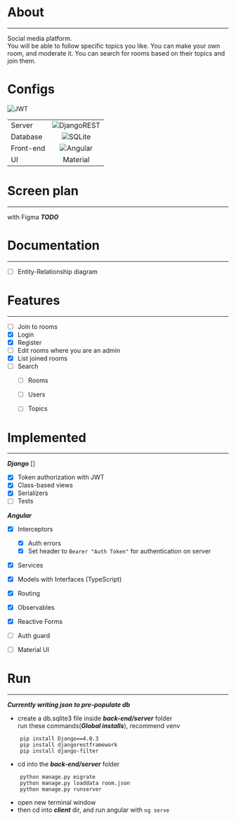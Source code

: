 # About
***

Social media platform.   
You will be able to follow specific topics you like. You can make your own room, and moderate it. You can search for rooms based on their topics and join them.


# Configs
![JWT](https://img.shields.io/badge/JWT-black?style=for-the-badge&logo=JSON%20web%20tokens)

|             |                                                                                                                                                                                                                         |
| :---        |:-----------------------------------------------------------------------------------------------------------------------------------------------------------------------------------------------------------------------:|
| Server      |                                       ![DjangoREST](https://img.shields.io/badge/DJANGO-REST-ff1709?style=for-the-badge&logo=django&logoColor=white&color=ff1709&labelColor=gray)                                       |
| Database    |                                                      ![SQLite](https://img.shields.io/badge/sqlite-%2307405e.svg?style=for-the-badge&logo=sqlite&logoColor=white)                                                       |
| Front-end   |                                                     ![Angular](https://img.shields.io/badge/angular-%23DD0031.svg?style=for-the-badge&logo=angular&logoColor=white)                                                     |
| UI          |                                                                                                        Material                                                                                                         |


# Screen plan

***

with Figma
***TODO***

# Documentation

***

- [ ] Entity-Relationship diagram

# Features

***

- [ ] Join to rooms
- [x] Login
- [x] Register
- [ ] Edit rooms where you are an admin
- [x] List joined rooms
- [ ] Search 
    - [ ] Rooms
    - [ ] Users
    - [ ] Topics


# Implemented

***
***Django*** []
- [x] Token authorization with JWT
- [x] Class-based views
- [x] Serializers
- [ ] Tests

***Angular***
- [x] Interceptors
  - [x] Auth errors
  - [x] Set header to  ```Bearer "Auth Token"``` for authentication on server
- [x] Services
- [x] Models with Interfaces (TypeScript)
- [x] Routing
- [x] Observables
- [x] Reactive Forms
- [ ] Auth guard
- [ ] Material UI


# Run

---
***Currently writing json to pre-populate db***
- create a db.sqlite3 file inside ***back-end/server*** folder   
run these commands(***Global installs***), recommend venv
```
    pip install Django==4.0.3
    pip install djangorestframework
    pip install django-filter 
```
- cd into the ***back-end/server*** folder
```
    python manage.py migrate 
    python manage.py loaddata room.json
    python manage.py runserver
```
- open new terminal window
- then cd into ***client*** dir, and run angular with ```ng serve```
